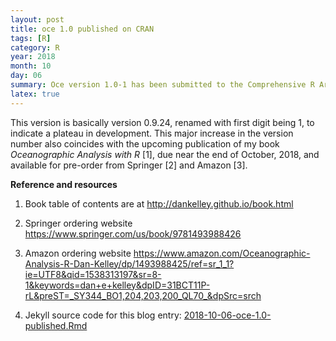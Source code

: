 ```yaml
---
layout: post
title: oce 1.0 published on CRAN
tags: [R]
category: R
year: 2018
month: 10
day: 06
summary: Oce version 1.0-1 has been submitted to the Comprehensive R Archive Network.
latex: true
---
```


This version is basically version 0.9.24, renamed with first digit being 1, to
indicate a plateau in development. This major increase in the version number
also coincides with the upcoming publication of my book *Oceanographic Analysis
with R* [1], due near the end of October, 2018, and available for pre-order
from Springer [2] and Amazon [3].

**Reference and resources**

1. Book table of contents are at http://dankelley.github.io/book.html

2. Springer ordering website https://www.springer.com/us/book/9781493988426

3. Amazon ordering website https://www.amazon.com/Oceanographic-Analysis-R-Dan-Kelley/dp/1493988425/ref=sr_1_1?ie=UTF8&qid=1538313197&sr=8-1&keywords=dan+e+kelley&dpID=31BCT11P-rL&preST=_SY344_BO1,204,203,200_QL70_&dpSrc=srch

4. Jekyll source code for this blog entry: [2018-10-06-oce-1.0-published.Rmd](https://raw.github.com/dankelley/dankelley.github.io/master/assets/2018-10-06-oce-1.0-published.Rmd)

